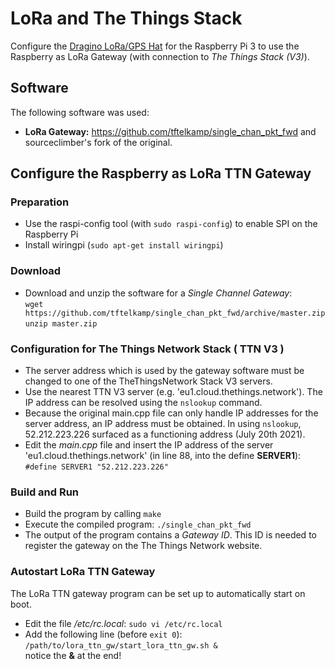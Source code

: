 # LoRa and The Things Stack

Configure the [Dragino LoRa/GPS Hat](http://wiki.dragino.com/index.php?title=Lora/GPS_HAT) for the Raspberry Pi 3 to use the Raspberry as LoRa Gateway (with connection to *The Things Stack (V3)*).

## Software
The following software was used:
- **LoRa Gateway:** https://github.com/tftelkamp/single_chan_pkt_fwd and sourceclimber's fork of the original.

## Configure the Raspberry as LoRa TTN Gateway
### Preparation
- Use the raspi-config tool (with `sudo raspi-config`) to enable SPI on the Raspberry Pi
- Install wiringpi (`sudo apt-get install wiringpi`)

### Download
- Download and unzip the software for a *Single Channel Gateway*:<br>
`wget https://github.com/tftelkamp/single_chan_pkt_fwd/archive/master.zip`<br>
`unzip master.zip`

### Configuration for The Things Network Stack ( TTN V3 )
- The server address which is used by the gateway software must be changed to one of the TheThingsNetwork Stack V3 servers.
- Use the nearest TTN V3 server (e.g. 'eu1.cloud.thethings.network'). The IP address can be resolved using the `nslookup` command.<br>
- Because the original main.cpp file can only handle IP addresses for the server address, an IP address must be obtained. In using `nslookup`, 52.212.223.226 surfaced as a functioning address (July 20th 2021).
- Edit the *main.cpp* file and insert the IP address of the server 'eu1.cloud.thethings.network' (in line 88, into the define **SERVER1**):<br>
`#define SERVER1 "52.212.223.226"`

### Build and Run
- Build the program by calling `make`
- Execute the compiled program: `./single_chan_pkt_fwd`
- The output of the program contains a *Gateway ID*. This ID is needed to register the gateway on the The Things Network website.


### Autostart LoRa TTN Gateway
The LoRa TTN gateway program can be set up to automatically start on boot.

- Edit the file */etc/rc.local*: `sudo vi /etc/rc.local`
- Add the following line (before `exit 0`):<br>
`/path/to/lora_ttn_gw/start_lora_ttn_gw.sh &`<br>
notice the **&** at the end!





